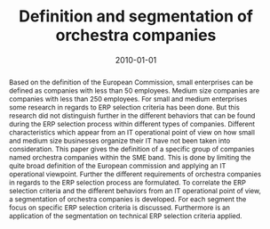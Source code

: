 ---
abstract: Based on the definition of the European Commission, small enterprises can
  be defined as companies with less than 50 employees. Medium size companies are companies
  with less than 250 employees. For small and medium enterprises some research in
  regards to ERP selection criteria has been done. But this research did not distinguish
  further in the different behaviors that can be found during the ERP selection process
  within different types of companies. Different characteristics which appear from
  an IT operational point of view on how small and medium size businesses organize
  their IT have not been taken into consideration. This paper gives the definition
  of a specific group of companies named orchestra companies within the SME band.
  This is done by limiting the quite broad definition of the European commission and
  applying an IT operational viewpoint. Further the different requirements of orchestra
  companies in regards to the ERP selection process are formulated. To correlate the
  ERP selection criteria and the different behaviors from an IT operational point
  of view, a segmentation of orchestra companies is developed. For each segment the
  focus on specific ERP selection criteria is discussed. Furthermore is an application
  of the segmentation on technical ERP selection criteria applied.
authors:
- Michael Gall
- Christian Sterba
- Thomas Grechenig
date: '2010-01-01'
featured: false
links:
- name: Publik
  url: https://publik.tuwien.ac.at/showentry.php?ID=195632&lang=2
publication: ACIS International Journal of Computer and Information Science, 11 (2010),
  2
publication_types:
- '2'
publishDate: '2010-01-01'
title: Definition and segmentation of orchestra companies
url_pdf: ''
---